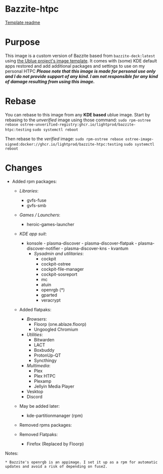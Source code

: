 # Bazzite-htpc

[Template readme](https://github.com/ublue-os/image-template)

# Purpose
This image is a custom version of Bazzite based from ```bazzite-deck:latest``` using [the Ublue project's image template](https://github.com/ublue-os/image-template). 
It comes with (some) KDE default apps restored  and add additional packages and settings to use on my personal HTPC
**_Please note that this image is made for personal use only and I do not provide support of any kind. I am not responsible for any kind of damage resulting from using this image._**

# Rebase

You can rebase to this image from any **KDE based** ublue image.
Start by rebasing to the _unverified_ image using those command:
``` sudo rpm-ostree rebase ostree-unverified-registry:ghcr.io/lightprod/bazzite-htpc:testing ```
``` sudo systemctl reboot ```

Then rebase to the _verified_ image:
``` sudo rpm-ostree rebase ostree-image-signed:docker://ghcr.io/lightprod/bazzite-htpc:testing ```
``` sudo systemctl reboot ```

# Changes

 - Added rpm packages:
    - _Libraries_:
      - gvfs-fuse
      - gvfs-smb
   - _Games / Launchers_:
      - heroic-games-launcher
    - _KDE app suit_:
      - konsole
            - plasma-discover
            - plasma-discover-flatpak
            - plasma-discover-notifier
            - plasma-discover-kns
            - kvantum
        - _Sysadmin and utilitaries_:
            - cockpit
            - cockpit-ostree
            - cockpit-file-manager
            - cockpit-sosreport
            - mc
            - atuin
            - openrgb (*)
            - gparted
            - veracrypt

    - Added flatpaks:
        - _Browsers_:
            - Floorp (one.ablaze.floorp)
            - Ungoogled Chromium
        - _Utilities_:
            - Bitwarden
            - LACT
            - Boxbuddy
            - ProtonUp-QT
            - Syncthingy
        - _Multimedia_:
            - Plex
            - Plex HTPC
            - Plexamp
            - Jellyin Media Player
        - Vesktop
        - Discord
    - May be added later:
        - kde-partitionmanager (rpm)

    - Removed rpms packages:

    - Removed Flatpaks:
        - Firefox (Replaced by Floorp)


Notes: 

    * Bazzite's openrgb is an appimage. I set it up as a rpm for automatic updates and avoid a risk of depending on fuse2.
